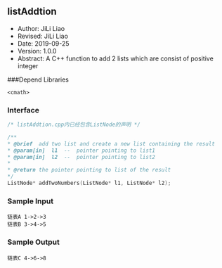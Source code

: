## listAddtion

- Author: JiLi Liao
- Revised: JiLi Liao
- Date: 2019-09-25
- Version: 1.0.0
- Abstract: A C++ function to  add 2 lists which are consist of positive integer

###Depend Libraries
```
<cmath>
```

### Interface

```C++
/* listAddtion.cpp内已经包含ListNode的声明 */

/** 
* @brief  add two list and create a new list containing the result
* @param[in]  l1  --  pointer pointing to list1 
* @param[in]  l2  --  pointer pointing to list2  
*
* @return the pointer pointing to list of the result
*/
ListNode* addTwoNumbers(ListNode* l1, ListNode* l2);
```

### Sample Input
```
链表A 1->2->3
链表B 3->4->5
```

### Sample Output
```
链表C 4->6->8
```

